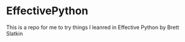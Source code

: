 # EffectivePython
This is a repo for me to try things I leanred in Effective Python by Brett Slatkin

